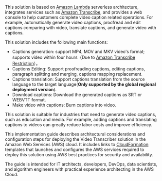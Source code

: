 This solution is based on [Amazon Lambda][lambda] serverless architecture, integrates services such as [Amazon Transcribe][transcribe], and provides a web console to help customers complete video caption related operations. For example, automatically generate video captions, proofread and edit captions comparing with video, translate captions, and generate video with captions.

This solution includes the following main functions:

- Captions generation: support MP4, MOV and MKV video's format; supports video within four hours（Due to [Amazon Transcribe Restriction][transcribe_restrict]）。
- Captions Editing: Support proofreading captions, editing captions, paragraph splitting and merging, captions mapping replacement.
- Captions translation: Support captions translation from the source language to the target language(**Only supported by the global regional deployment version**).
- Download captions: Download the generated captions as SRT or WEBVTT format.
- Make video with captions: Burn captions into video.

This solution is suitable for industries that need to generate video captions, such as education and media. For example, adding captions and translating captions to videos can greatly reduce labor costs and improve efficiency.

This implementation guide describes architectural considerations and configuration steps for deploying the Video Transcriber solution in the Amazon Web Services (AWS) cloud. It includes links to [CloudFormation][cloudformation] templates that launches and configures the AWS services required to deploy this solution using AWS best practices for security and availability.

The guide is intended for IT architects, developers, DevOps, data scientists, and algorithm engineers with practical experience architecting in the AWS Cloud.

[lambda]: https://aws.amazon.com/lambda/?nc1=h_ls
[transcribe]: https://aws.amazon.com/transcribe/?nc1=h_ls
[transcribe_restrict]: https://docs.aws.amazon.com/transcribe/latest/dg/input.html
[cloudformation]: https://aws.amazon.com/en/cloudformation/